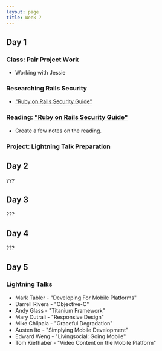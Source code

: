 ```yaml
---
layout: page
title: Week 7
---
```


## Day 1

### Class: Pair Project Work

* Working with Jessie

### Researching Rails Security

* ["Ruby on Rails Security Guide"](http://guides.rubyonrails.org/security/html)

### Reading: ["Ruby on Rails Security Guide"](http://guides.rubyonrails.org/security/html)

* Create a few notes on the reading. 

### Project: Lightning Talk Preparation 

## Day 2
 
???

## Day 3
 
???

## Day 4

???

## Day 5

### Lightning Talks

* Mark Tabler - "Developing For Mobile Platforms"
* Darrell Rivera - "Objective-C"
* Andy Glass - "Titanium Framework"
* Mary Cutrali - "Responsive Design"
* Mike Chlipala - "Graceful Degradation"
* Austen Ito - "Simplying Mobile Development"
* Edward Weng - "Livingsocial: Going Mobile"
* Tom Kiefhaber - "Video Content on the Mobile Platform"